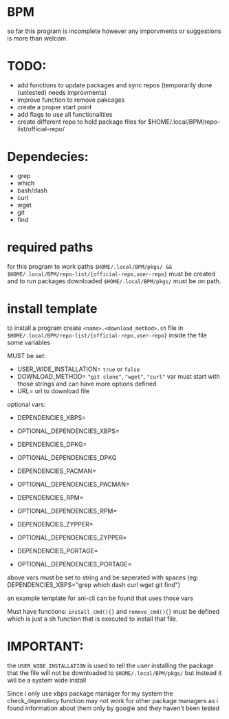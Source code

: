 # BPM
so far this program is incomplete however any imporvments or suggestions is more than welcom.

# TODO:
- add functions to update packages and sync repos (temporarily done (untested) needs improvments)
- improve function to remove pakcages
- create a proper start point
- add flags to use all functionalities
- create different repo to hold package files for $HOME/.local/BPM/repo-list/official-repo/

# Dependecies:
- grep
- which
- bash/dash
- curl
- wget
- git
- find

# required paths
for this program to work paths ```$HOME/.local/BPM/pkgs/ && $HOME/.local/BPM/repo-list/{official-repo,user-repo}``` must be created and to run packages downloaded ```$HOME/.local/BPM/pkgs/``` must be on path.

# install template
to install a program create ```<name>.<download_method>.sh``` file in ```$HOME/.local/BPM/repo-list/{official-repo,user-repo}``` inside the file some variables 

MUST be set:
- USER_WIDE_INSTALLATION= ```true``` or ```false```
- DOWNLOAD_METHOD= ```"git clone"```, ```"wget"```, ```"curl"``` var must start with those strings and can have more options defined
- URL= url to download file

optional vars:
- DEPENDENCIES_XBPS=
- OPTIONAL_DEPENDENCIES_XBPS=

- DEPENDENCIES_DPKG=
- OPTIONAL_DEPENDENCIES_DPKG

- DEPENDENCIES_PACMAN=
- OPTIONAL_DEPENDENCIES_PACMAN=

- DEPENDENCIES_RPM=
- OPTIONAL_DEPENDENCIES_RPM=

- DEPENDENCIES_ZYPPER=
- OPTIONAL_DEPENDENCIES_ZYPPER=

- DEPENDENCIES_PORTAGE=
- OPTIONAL_DEPENDENCIES_PORTAGE=

above vars must be set to string and be seperated with spaces (eg: DEPENDENCIES_XBPS="grep which dash curl wget git find")

an example template for ani-cli can be found that uses those vars

Must have functions:
```install_cmd(){}``` and ```remove_cmd(){}``` must be defined which is just a sh function that is executed to install that file.

# IMPORTANT:
the ```USER_WIDE_INSTALLATION``` is used to tell the user installing the package that the file will not be downloaded to ```$HOME/.local/BPM/pkgs/``` but instead it will be a system wide install


Since i only use xbps package manager for my system the check_dependecy function may not work for other package managers as i found information about them only by google and they haven't been tested
